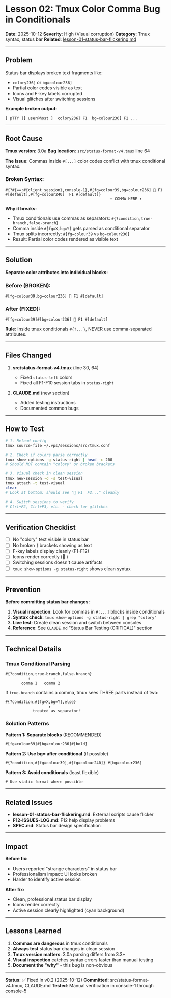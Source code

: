 # Lesson 02: Tmux Color Comma Bug in Conditionals

**Date**: 2025-10-12
**Severity**: High (Visual corruption)
**Category**: Tmux syntax, status bar
**Related**: [lesson-01-status-bar-flickering.md](lesson-01-status-bar-flickering.md)

---

## Problem

Status bar displays broken text fragments like:
- `colory236]` or `bg=colour236]`
- Partial color codes visible as text
- Icons and F-key labels corrupted
- Visual glitches after switching sessions

**Example broken output:**
```
[ pTTY ][ user@host ]  colory236] F1  bg=colour236] F2 ...
```

---

## Root Cause

**Tmux version**: 3.0a
**Bug location**: `src/status-format-v4.tmux` line 64

**The Issue**: Commas inside `#[...]` color codes conflict with tmux conditional syntax.

### Broken Syntax:
```tmux
#{?#{==:#{client_session},console-1},#[fg=colour39,bg=colour236] 󰢩 F1 #[default],#[fg=colour240]  F1 #[default]}
                                              ↑ COMMA HERE ↑
```

**Why it breaks:**
- Tmux conditionals use commas as separators: `#{?condition,true-branch,false-branch}`
- Comma inside `#[fg=X,bg=Y]` gets parsed as conditional separator
- Tmux splits incorrectly: `#[fg=colour39` vs `bg=colour236]`
- Result: Partial color codes rendered as visible text

---

## Solution

**Separate color attributes into individual blocks:**

### Before (BROKEN):
```tmux
#[fg=colour39,bg=colour236] 󰢩 F1 #[default]
```

### After (FIXED):
```tmux
#[fg=colour39]#[bg=colour236] 󰢩 F1 #[default]
```

**Rule**: Inside tmux conditionals `#{?...}`, NEVER use comma-separated attributes.

---

## Files Changed

1. **src/status-format-v4.tmux** (line 30, 64)
   - Fixed `status-left` colors
   - Fixed all F1-F10 session tabs in `status-right`

2. **CLAUDE.md** (new section)
   - Added testing instructions
   - Documented common bugs

---

## How to Test

```bash
# 1. Reload config
tmux source-file ~/.vps/sessions/src/tmux.conf

# 2. Check if colors parse correctly
tmux show-options -g status-right | head -c 200
# Should NOT contain "colory" or broken brackets

# 3. Visual check in clean session
tmux new-session -d -s test-visual
tmux attach -t test-visual
clear
# Look at bottom: should see "󰢩 F1  F2..." cleanly

# 4. Switch sessions to verify
# Ctrl+F2, Ctrl+F3, etc. - check for glitches
```

---

## Verification Checklist

- [ ] No "colory" text visible in status bar
- [ ] No broken `]` brackets showing as text
- [ ] F-key labels display cleanly (F1-F12)
- [ ] Icons render correctly (󰢩  )
- [ ] Switching sessions doesn't cause artifacts
- [ ] `tmux show-options -g status-right` shows clean syntax

---

## Prevention

**Before committing status bar changes:**

1. **Visual inspection**: Look for commas in `#[...]` blocks inside conditionals
2. **Syntax check**: `tmux show-options -g status-right | grep "colory"`
3. **Live test**: Create clean session and switch between consoles
4. **Reference**: See `CLAUDE.md` "Status Bar Testing (CRITICAL)" section

---

## Technical Details

### Tmux Conditional Parsing

```tmux
#{?condition,true-branch,false-branch}
          ↑          ↑
       comma 1   comma 2
```

If `true-branch` contains a comma, tmux sees THREE parts instead of two:
```tmux
#{?condition,#[fg=X,bg=Y],else}
                   ↑
            treated as separator!
```

### Solution Patterns

**Pattern 1: Separate blocks** (RECOMMENDED)
```tmux
#[fg=colour39]#[bg=colour236]#[bold]
```

**Pattern 2: Use bg= after conditional** (if possible)
```tmux
#{?condition,#[fg=colour39],#[fg=colour240]} #[bg=colour236]
```

**Pattern 3: Avoid conditionals** (least flexible)
```tmux
# Use static format where possible
```

---

## Related Issues

- **lesson-01-status-bar-flickering.md**: External scripts cause flicker
- **F12-ISSUES-LOG.md**: F12 help display problems
- **SPEC.md**: Status bar design specification

---

## Impact

**Before fix:**
- Users reported "strange characters" in status bar
- Professionalism impact: UI looks broken
- Harder to identify active session

**After fix:**
- Clean, professional status bar display
- Icons render correctly
- Active session clearly highlighted (cyan background)

---

## Lessons Learned

1. **Commas are dangerous** in tmux conditionals
2. **Always test** status bar changes in clean session
3. **Tmux version matters**: 3.0a parsing differs from 3.3+
4. **Visual inspection** catches syntax errors faster than manual testing
5. **Document the "why"** - this bug is non-obvious

---

**Status**: ✅ Fixed in v0.2 (2025-10-12)
**Committed**: src/status-format-v4.tmux, CLAUDE.md
**Tested**: Manual verification in console-1 through console-5
